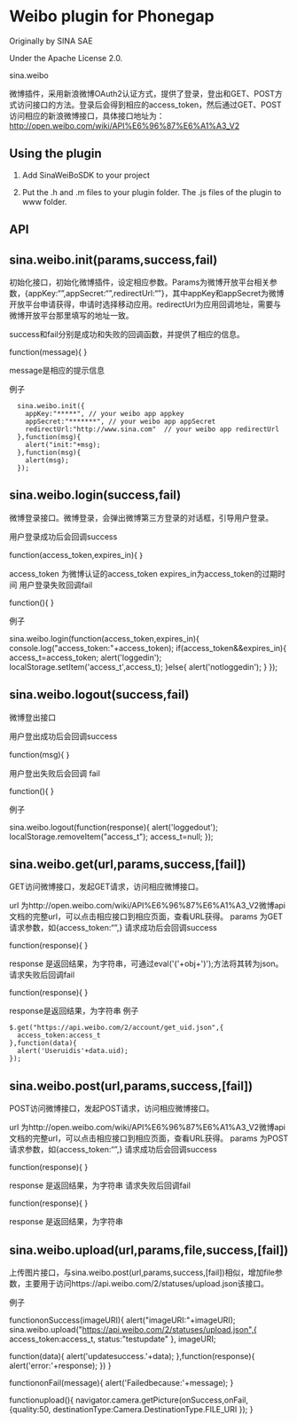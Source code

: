 # Weibo plugin for Phonegap #

Originally by SINA SAE

Under the Apache License 2.0.

sina.weibo

微博插件，采用新浪微博OAuth2认证方式，提供了登录，登出和GET、POST方式访问接口的方法。登录后会得到相应的access_token，然后通过GET、POST访问相应的新浪微博接口，具体接口地址为：http://open.weibo.com/wiki/API%E6%96%87%E6%A1%A3_V2

## Using the plugin ##

1. Add SinaWeiBoSDK to your project

2. Put the .h and .m files to your plugin folder. The .js files of the plugin to www folder.

## API ##

## sina.weibo.init(params,success,fail) ##

初始化接口，初始化微博插件，设定相应参数。Params为微博开放平台相关参数，{appKey:“”,appSecret:“”,redirectUrl:“”}，其中appKey和appSecret为微博开放平台申请获得，申请时选择移动应用。redirectUrl为应用回调地址，需要与微博开放平台那里填写的地址一致。

success和fail分别是成功和失败的回调函数，并提供了相应的信息。

function(message){
}

message是相应的提示信息

例子

      sina.weibo.init({
        appKey:"*****", // your weibo app appkey
        appSecret:"*******", // your weibo app appSecret
        redirectUrl:"http://www.sina.com"  // your weibo app redirectUrl
      },function(msg){
        alert("init:"+msg);
      },function(msg){
        alert(msg);
      });

## sina.weibo.login(success,fail) ##

微博登录接口。微博登录，会弹出微博第三方登录的对话框，引导用户登录。

用户登录成功后会回调success

function(access_token,expires_in){
｝

access_token 为微博认证的access_token
expires_in为access_token的过期时间
用户登录失败回调fail

function(){
}

例子

  sina.weibo.login(function(access_token,expires_in){
    console.log("access_token:"+access_token);
    if(access_token&&expires_in){
      access_t=access_token;
      alert('loggedin');
      localStorage.setItem('access_t',access_t);
    }else{
      alert('notloggedin');
    }
  });

## sina.weibo.logout(success,fail) ##

微博登出接口

用户登出成功后会回调success

function(msg){
｝

用户登出失败后会回调 fail

function(){
}

例子

  sina.weibo.logout(function(response){
    alert('loggedout');
    localStorage.removeItem("access_t");
    access_t=null;
  });

## sina.weibo.get(url,params,success,[fail]) ##

GET访问微博接口，发起GET请求，访问相应微博接口。

url 为http://open.weibo.com/wiki/API%E6%96%87%E6%A1%A3_V2微博api文档的完整url，可以点击相应接口到相应页面，查看URL获得。
params 为GET请求参数，如{access_token:“”,}
请求成功后会回调success

function(response){
}

response 是返回结果，为字符串，可通过eval('('+obj+')');方法将其转为json。
请求失败后回调fail

function(response){
}

response是返回结果，为字符串
例子

    $.get("https://api.weibo.com/2/account/get_uid.json",{
      access_token:access_t
    },function(data){
      alert('Useruidis'+data.uid);
    });

## sina.weibo.post(url,params,success,[fail]) ##

POST访问微博接口，发起POST请求，访问相应微博接口。

url 为http://open.weibo.com/wiki/API%E6%96%87%E6%A1%A3_V2微博api文档的完整url，可以点击相应接口到相应页面，查看URL获得。
params 为POST请求参数，如{access_token:“”,}
请求成功后会回调success

function(response){
}

response 是返回结果，为字符串
请求失败后回调fail

function(response){
}

response 是返回结果，为字符串

## sina.weibo.upload(url,params,file,success,[fail]) ##

上传图片接口，与sina.weibo.post(url,params,success,[fail])相似，增加file参数，主要用于访问https://api.weibo.com/2/statuses/upload.json该接口。

例子

functiononSuccess(imageURI){
  alert("imageURI:"+imageURI);
  sina.weibo.upload("https://api.weibo.com/2/statuses/upload.json",{
    access_token:access_t,
    status:"testupdate"
  },
  imageURI;
 
  function(data){
    alert('updatesuccess.'+data);
  },function(response){
    alert('error:'+response);
  })
}
 
functiononFail(message){
  alert('Failedbecause:'+message);
}
 
functionupload(){
  navigator.camera.getPicture(onSuccess,onFail,{quality:50,
                              destinationType:Camera.DestinationType.FILE_URI
  });
}